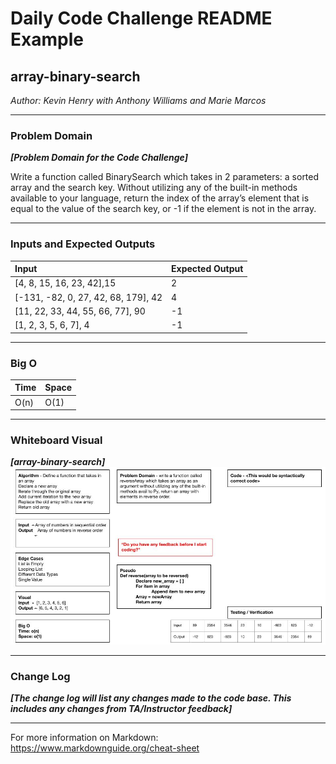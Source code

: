 # Daily Code Challenge README Example

## array-binary-search
*Author: Kevin Henry with Anthony Williams and Marie Marcos*

---

### Problem Domain
***[Problem Domain for the Code Challenge]***

Write a function called BinarySearch which takes in 2 parameters: a sorted array and the search key. Without utilizing any of the built-in methods available to your language, return the index of the array’s element that is equal to the value of the search key, or -1 if the element is not in the array.

---

### Inputs and Expected Outputs

| Input | Expected Output |
| :----------- | :----------- |
| [4, 8, 15, 16, 23, 42],15 | 2 |
[-131, -82, 0, 27, 42, 68, 179], 42 | 4 |
[11, 22, 33, 44, 55, 66, 77], 90 | -1 |
[1, 2, 3, 5, 6, 7], 4 | -1 |

---

### Big O

| Time | Space |
| :----------- | :----------- |
| O(n) | O(1) |

---

### Whiteboard Visual
***[array-binary-search]***
![array-reverse](https://github.com/kevinhenry/data-structures-and-algorithms/blob/array-binary-search/python/code_challenges/img/array-binary-search.jpg)

---

### Change Log
***[The change log will list any changes made to the code base. This includes any changes from TA/Instructor feedback]***

---

For more information on Markdown: https://www.markdownguide.org/cheat-sheet


